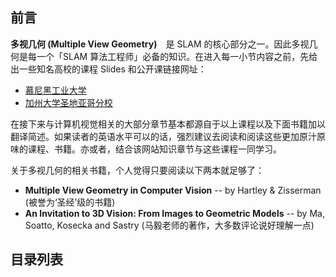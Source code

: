 ## 前言

 **多视几何 (Multiple View Geometry)**　是 SLAM 的核心部分之一。因此多视几何是每一个「SLAM 算法工程师」必备的知识。在进入每一小节内容之前，先给出一些知名高校的课程 Slides 和公开课链接网址：  

- [慕尼黑工业大学](https://vision.in.tum.de/teaching/ss2016/mvg2016/material "password: mvg-ss16") 
- [加州大学圣地亚哥分校](https://cseweb.ucsd.edu/classes/sp04/cse252b)

在接下来与计算机视觉相关的大部分章节基本都源自于以上课程以及下面书籍加以翻译简述。如果读者的英语水平可以的话，强烈建议去阅读和阅读这些更加原汁原味的课程、书籍。亦或者，结合该网站知识章节与这些课程一同学习。

关于多视几何的相关书籍，个人觉得只要阅读以下两本就足够了：  

- **Multiple View Geometry in Computer Vision** -- by Hartley & Zisserman (被誉为‘圣经’级的书籍)
- **An Invitation to 3D Vision: From Images to Geometric Models** -- by Ma, Soatto, Kosecka and Sastry (马毅老师的著作，大多数评论说好理解一点)



## 目录列表

